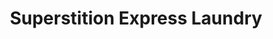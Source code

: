 ---
title: "Superstition Express Laundry"
url: /apache-junction/superstition-express-laundry/
shop: Wäscherei
---